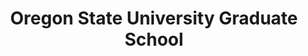 ---
client: OSU
title: Oregon State University Graduate School
logo: 
website: gradschool.oregonstate.edu
locaiton: Corvallis, Or.
category: client
layout: client
---
